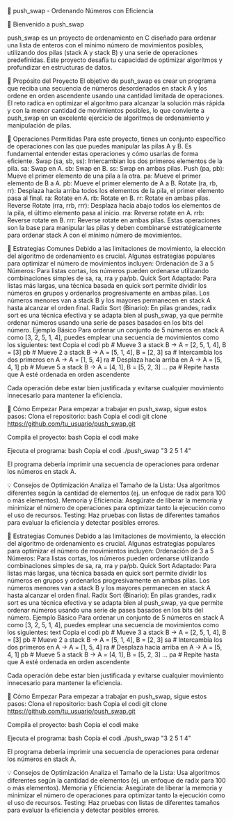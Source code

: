 🔄 push_swap - Ordenando Números con Eficiencia

👋 Bienvenido a push_swap

push_swap es un proyecto de ordenamiento en C diseñado para ordenar una lista de enteros con el mínimo número de movimientos posibles, utilizando dos pilas (stack A y stack B) y una serie de operaciones predefinidas. Este proyecto desafía tu capacidad de optimizar algoritmos y profundizar en estructuras de datos.

🌟 Propósito del Proyecto
El objetivo de push_swap es crear un programa que reciba una secuencia de números desordenados en stack A y los ordene en orden ascendente usando una cantidad limitada de operaciones. El reto radica en optimizar el algoritmo para alcanzar la solución más rápida y con la menor cantidad de movimientos posibles, lo que convierte a push_swap en un excelente ejercicio de algoritmos de ordenamiento y manipulación de pilas.

🧩 Operaciones Permitidas
Para este proyecto, tienes un conjunto específico de operaciones con las que puedes manipular las pilas A y B. Es fundamental entender estas operaciones y cómo usarlas de forma eficiente.
Swap (sa, sb, ss): Intercambian los dos primeros elementos de la pila.
sa: Swap en A.
sb: Swap en B.
ss: Swap en ambas pilas.
Push (pa, pb): Mueve el primer elemento de una pila a la otra.
pa: Mueve el primer elemento de B a A.
pb: Mueve el primer elemento de A a B.
Rotate (ra, rb, rr): Desplaza hacia arriba todos los elementos de la pila, el primer elemento pasa al final.
ra: Rotate en A.
rb: Rotate en B.
rr: Rotate en ambas pilas.
Reverse Rotate (rra, rrb, rrr): Desplaza hacia abajo todos los elementos de la pila, el último elemento pasa al inicio.
rra: Reverse rotate en A.
rrb: Reverse rotate en B.
rrr: Reverse rotate en ambas pilas.
Estas operaciones son la base para manipular las pilas y deben combinarse estratégicamente para ordenar stack A con el mínimo número de movimientos.

📖 Estrategias Comunes
Debido a las limitaciones de movimiento, la elección del algoritmo de ordenamiento es crucial. Algunas estrategias populares para optimizar el número de movimientos incluyen:
Ordenación de 3 a 5 Números: Para listas cortas, los números pueden ordenarse utilizando combinaciones simples de sa, ra, rra y pa/pb.
Quick Sort Adaptado: Para listas más largas, una técnica basada en quick sort permite dividir los números en grupos y ordenarlos progresivamente en ambas pilas. Los números menores van a stack B y los mayores permanecen en stack A hasta alcanzar el orden final.
Radix Sort (Binario): En pilas grandes, radix sort es una técnica efectiva y se adapta bien al push_swap, ya que permite ordenar números usando una serie de pases basados en los bits del número.
Ejemplo Básico
Para ordenar un conjunto de 5 números en stack A como [3, 2, 5, 1, 4], puedes emplear una secuencia de movimientos como los siguientes:
text
Copia el codi
pb      # Mueve 3 a stack B -> A = [2, 5, 1, 4], B = [3]
pb      # Mueve 2 a stack B -> A = [5, 1, 4], B = [2, 3]
sa      # Intercambia los dos primeros en A -> A = [1, 5, 4]
ra      # Desplaza hacia arriba en A -> A = [5, 4, 1]
pb      # Mueve 5 a stack B -> A = [4, 1], B = [5, 2, 3]
...
pa      # Repite hasta que A esté ordenada en orden ascendente

Cada operación debe estar bien justificada y evitarse cualquier movimiento innecesario para mantener la eficiencia.

🚀 Cómo Empezar
Para empezar a trabajar en push_swap, sigue estos pasos:
Clona el repositorio:
bash
Copia el codi
git clone https://github.com/tu_usuario/push_swap.git

Compila el proyecto:
bash
Copia el codi
make

Ejecuta el programa:
bash
Copia el codi
./push_swap "3 2 5 1 4"


El programa debería imprimir una secuencia de operaciones para ordenar los números en stack A.

💡 Consejos de Optimización
Analiza el Tamaño de la Lista: Usa algoritmos diferentes según la cantidad de elementos (ej. un enfoque de radix para 100 o más elementos).
Memoria y Eficiencia: Asegúrate de liberar la memoria y minimizar el número de operaciones para optimizar tanto la ejecución como el uso de recursos.
Testing: Haz pruebas con listas de diferentes tamaños para evaluar la eficiencia y detectar posibles errores.

📖 Estrategias Comunes
Debido a las limitaciones de movimiento, la elección del algoritmo de ordenamiento es crucial. Algunas estrategias populares para optimizar el número de movimientos incluyen:
Ordenación de 3 a 5 Números: Para listas cortas, los números pueden ordenarse utilizando combinaciones simples de sa, ra, rra y pa/pb.
Quick Sort Adaptado: Para listas más largas, una técnica basada en quick sort permite dividir los números en grupos y ordenarlos progresivamente en ambas pilas. Los números menores van a stack B y los mayores permanecen en stack A hasta alcanzar el orden final.
Radix Sort (Binario): En pilas grandes, radix sort es una técnica efectiva y se adapta bien al push_swap, ya que permite ordenar números usando una serie de pases basados en los bits del número.
Ejemplo Básico
Para ordenar un conjunto de 5 números en stack A como [3, 2, 5, 1, 4], puedes emplear una secuencia de movimientos como los siguientes:
text
Copia el codi
pb      # Mueve 3 a stack B -> A = [2, 5, 1, 4], B = [3]
pb      # Mueve 2 a stack B -> A = [5, 1, 4], B = [2, 3]
sa      # Intercambia los dos primeros en A -> A = [1, 5, 4]
ra      # Desplaza hacia arriba en A -> A = [5, 4, 1]
pb      # Mueve 5 a stack B -> A = [4, 1], B = [5, 2, 3]
...
pa      # Repite hasta que A esté ordenada en orden ascendente

Cada operación debe estar bien justificada y evitarse cualquier movimiento innecesario para mantener la eficiencia.

🚀 Cómo Empezar
Para empezar a trabajar en push_swap, sigue estos pasos:
Clona el repositorio:
bash
Copia el codi
git clone https://github.com/tu_usuario/push_swap.git


Compila el proyecto:
bash
Copia el codi
make


Ejecuta el programa:
bash
Copia el codi
./push_swap "3 2 5 1 4"


El programa debería imprimir una secuencia de operaciones para ordenar los números en stack A.

💡 Consejos de Optimización
Analiza el Tamaño de la Lista: Usa algoritmos diferentes según la cantidad de elementos (ej. un enfoque de radix para 100 o más elementos).
Memoria y Eficiencia: Asegúrate de liberar la memoria y minimizar el número de operaciones para optimizar tanto la ejecución como el uso de recursos.
Testing: Haz pruebas con listas de diferentes tamaños para evaluar la eficiencia y detectar posibles errores.
